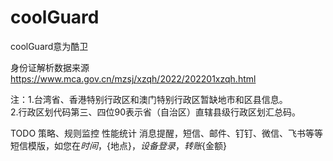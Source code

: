# coolGuard

coolGuard意为酷卫

身份证解析数据来源
https://www.mca.gov.cn/mzsj/xzqh/2022/202201xzqh.html

注：1.台湾省、香港特别行政区和澳门特别行政区暂缺地市和区县信息。								
2.行政区划代码第三、四位90表示省（自治区）直辖县级行政区划汇总码。								


TODO
策略、规则监控
性能统计
消息提醒，短信、邮件、钉钉、微信、飞书等等
短信模版，如您在${时间}，${地点}，${设备}登录，转账${金额}
